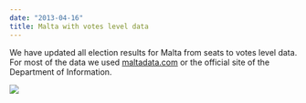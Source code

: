 ```yaml
---
date: "2013-04-16"
title: Malta with votes level data
---
```


We have updated all election results for Malta from seats to votes level data. For most of the data we used [maltadata.com](http://maltadata.com/) or the official site of the Department of Information.

![](/images/parliament-netherlands.jpg)
